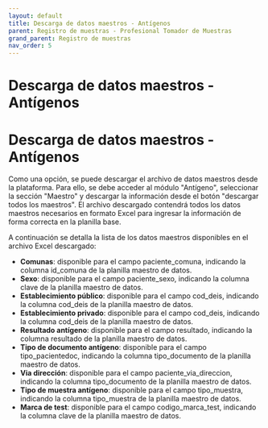 ```yaml
---
layout: default
title: Descarga de datos maestros - Antígenos
parent: Registro de muestras - Profesional Tomador de Muestras 
grand_parent: Registro de muestras
nav_order: 5
---
```


# Descarga de datos maestros - Antígenos

<h1>Descarga de datos maestros - Antígenos</h1>
<p>Como una opción, se puede descargar el archivo de datos maestros desde la plataforma. Para ello, se debe acceder al módulo "Antígeno", seleccionar la sección "Maestro" y descargar la información desde el botón "descargar todos los maestros". El archivo descargado contendrá todos los datos maestros necesarios en formato Excel para ingresar la información de forma correcta en la planilla base.</p>
<p>A continuación se detalla la lista de los datos maestros disponibles en el archivo Excel descargado:</p>
<ul>
<li><strong>Comunas</strong>: disponible para el campo paciente_comuna, indicando la columna id_comuna de la planilla maestro de datos.</li>
<li><strong>Sexo</strong>: disponible para el campo paciente_sexo, indicando la columna clave de la planilla maestro de datos.</li>
<li><strong>Establecimiento público</strong>: disponible para el campo cod_deis, indicando la columna cod_deis de la planilla maestro de datos.</li>
<li><strong>Establecimiento privado</strong>: disponible para el campo cod_deis, indicando la columna cod_deis de la planilla maestro de datos.</li>
<li><strong>Resultado antígeno</strong>: disponible para el campo resultado, indicando la columna resultado de la planilla maestro de datos.</li>
<li><strong>Tipo de documento antígeno</strong>: disponible para el campo tipo_pacientedoc, indicando la columna tipo_documento de la planilla maestro de datos.</li>
<li><strong>Via dirección</strong>: disponible para el campo paciente_via_direccion, indicando la columna tipo_documento de la planilla maestro de datos.</li>
<li><strong>Tipo de muestra antígeno</strong>: disponible para el campo tipo_muestra, indicando la columna tipo_muestra de la planilla maestro de datos.</li>
<li><strong>Marca de test</strong>: disponible para el campo codigo_marca_test, indicando la columna clave de la planilla maestro de datos.</li>
</ul>